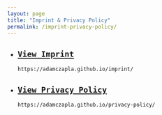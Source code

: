```yaml
---
layout: page
title: "Imprint & Privacy Policy"
permalink: /imprint-privacy-policy/
---
```


* ## [`View Imprint`](https://adamczapla.github.io/imprint/ "Imprint")

  ```
  https://adamczapla.github.io/imprint/
  ```

* ## [`View Privacy Policy`](https://adamczapla.github.io/privacy-policy/ "Privacy Policy")

  ```
  https://adamczapla.github.io/privacy-policy/
  ```
